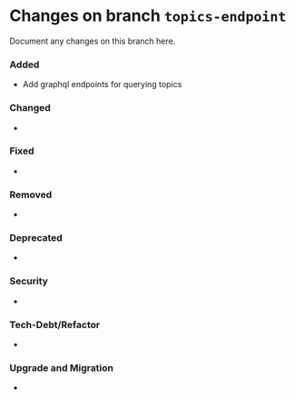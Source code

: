 # Changes on branch `topics-endpoint`
Document any changes on this branch here.
### Added
- Add graphql endpoints for querying topics

### Changed
- 

### Fixed
- 

### Removed
- 

### Deprecated
- 

### Security
- 

### Tech-Debt/Refactor
- 

### Upgrade and Migration
- 
